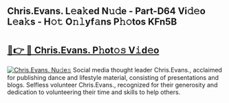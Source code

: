 ## Chris.Evans. L𝚎a𝚔ed N𝚞𝚍e - Part-D64 Vi𝚍𝚎o L𝚎a𝚔s - H𝚘𝚝 O𝚗𝚕yf𝚊ns P𝚑𝚘tos KFn5B

# <h2><a href="http://kf10o1q.oniu.top/?m=Chris.Evans.">🔗👉 🔴 Chris.Evans. P𝚑ot𝚘𝚜 V𝚒d𝚎o</a></h2>

[![Chris.Evans. Nu𝚍e𝚜](https://i.imgur.com/0qMVB7G.gif)](http://kf10o1q.oniu.top/?m=Chris.Evans.)
Social media thought leader Chris.Evans., acclaimed for publishing dance and lifestyle material, consisting of presentations and blogs. Selfless volunteer Chris.Evans., recognized for their generosity and dedication to volunteering their time and skills to help others.  
